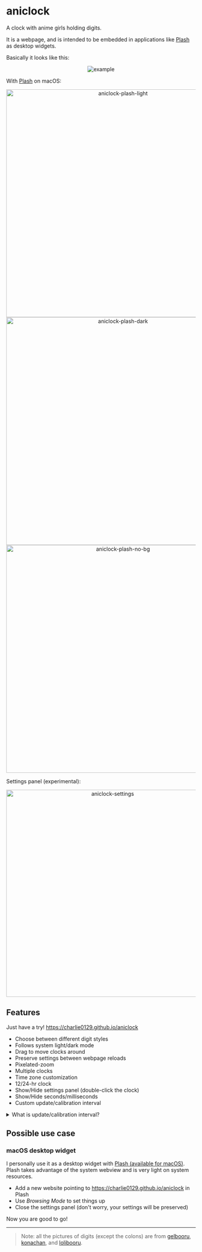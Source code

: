 # aniclock

A clock with anime girls holding digits.

It is a webpage, and is intended to be embedded in applications like [Plash](https://github.com/sindresorhus/Plash) as desktop widgets.

Basically it looks like this:

<p align="center" style="image-rendering: pixelated;">
  <img src="https://user-images.githubusercontent.com/55270174/214122884-ba4666ba-205c-4436-b382-c49f7488e860.gif" alt="example" />
</p>

With [Plash](https://github.com/sindresorhus/Plash) on macOS:

<p align="center" style="image-rendering: pixelated;">
  <img width="605" src="https://user-images.githubusercontent.com/55270174/214298163-87c92848-12cc-42a0-bfea-b6bfe08ce6fc.jpg" alt="aniclock-plash-light" />
  <img width="605" src="https://user-images.githubusercontent.com/55270174/214298176-b9a104c9-4f47-45c3-b3b6-60388598af39.jpg" alt="aniclock-plash-dark" />
  <img width="605" src="https://user-images.githubusercontent.com/55270174/214298184-685b8f02-6fd2-4a3f-8aad-56e9b5d0cc2f.jpg" alt="aniclock-plash-no-bg" />
</p>

Settings panel (experimental):

<p align="center" style="image-rendering: pixelated;">
  <img width="550" alt="aniclock-settings" src="https://user-images.githubusercontent.com/55270174/214298499-21ec9569-1454-4fad-94c5-3beb9a06ad0f.jpg">
</p>

## Features

Just have a try! https://charlie0129.github.io/aniclock

- Choose between different digit styles
- Follows system light/dark mode
- Drag to move clocks around
- Preserve settings between webpage reloads
- Pixelated-zoom
- Multiple clocks
- Time zone customization
- 12/24-hr clock
- Show/Hide settings panel (double-click the clock)
- Show/Hide seconds/milliseconds
- Custom update/calibration interval

<details>
<summary>What is update/calibration interval?</summary>

- _Update_: update the digits on screen, i.e. let the anime girls show current time.
- _Update interval_: how often an _update_ happens. The default 1000ms is sufficient if you don't have milliseconds shown.
- _Calibration_: make a certain _update_ as close to the beginning of each second as possible to improve perceived accuracy (only useful when milliseconds is hidden). Why do this? Let's take a example. We assume the digits are actually updated at `09:41:00.863`, but you can only see `09:41:00` and you will probably assume it is exactly `09:41:00.000`. See? That not correct. There is a 863ms difference. But if we update the digits as close to the beginning of each second as possible (e.g. `09:41:00.023`), well, that's much more close to what you see (`09:41:00`).
- _Calibration interval_: how often a _calibration_ happens. Since the actual _update interval_ is not always the same due to JavaScript nature, so the moment when an _update_ happens will slowly drift away from the beginning of each second. So we need regular _calibration_.
</details>

## Possible use case

### macOS desktop widget

I personally use it as a desktop widget with [Plash (available for macOS)](https://github.com/sindresorhus/Plash). Plash takes advantage of the system webview and is very light on system resources.

- Add a new website pointing to https://charlie0129.github.io/aniclock in Plash
- Use _Browsing Mode_ to set things up
- Close the settings panel (don't worry, your settings will be preserved)

Now you are good to go!

---

> Note: all the pictures of digits (except the colons) are from [gelbooru](https://gelbooru.com), [konachan](https://konachan.com), and [lolibooru](https://lolibooru.moe).
